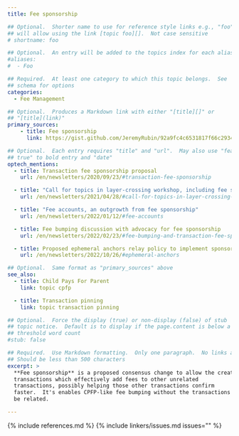 ```yaml
---
title: Fee sponsorship

## Optional.  Shorter name to use for reference style links e.g., "foo"
## will allow using the link [topic foo][].  Not case sensitive
# shortname: foo

## Optional.  An entry will be added to the topics index for each alias
#aliases:
#  - Foo

## Required.  At least one category to which this topic belongs.  See
## schema for options
categories:
  - Fee Management

## Optional.  Produces a Markdown link with either "[title][]" or
## "[title](link)"
primary_sources:
    - title: Fee sponsorship
      link: https://gist.github.com/JeremyRubin/92a9fc4c6531817f66c2934282e71fdf

## Optional.  Each entry requires "title" and "url".  May also use "feature:
## true" to bold entry and "date"
optech_mentions:
  - title: Transaction fee sponsorship proposal
    url: /en/newsletters/2020/09/23/#transaction-fee-sponsorship

  - title: "Call for topics in layer-crossing workshop, including fee sponsorship"
    url: /en/newsletters/2021/04/28/#call-for-topics-in-layer-crossing-workshop

  - title: "Fee accounts, an outgrowth from fee sponsorship"
    url: /en/newsletters/2022/01/12/#fee-accounts

  - title: Fee bumping discussion with advocacy for fee sponsorship
    url: /en/newsletters/2022/02/23/#fee-bumping-and-transaction-fee-sponsorship

  - title: Proposed ephemeral anchors relay policy to implement sponsorship-like behavior
    url: /en/newsletters/2022/10/26/#ephemeral-anchors

## Optional.  Same format as "primary_sources" above
see_also:
  - title: Child Pays For Parent
    link: topic cpfp

  - title: Transaction pinning
    link: topic transaction pinning

## Optional.  Force the display (true) or non-display (false) of stub
## topic notice.  Default is to display if the page.content is below a
## threshold word count
#stub: false

## Required.  Use Markdown formatting.  Only one paragraph.  No links allowed.
## Should be less than 500 characters
excerpt: >
  **Fee sponsorship** is a proposed consensus change to allow the creation of
  transactions which effectively add fees to other unrelated
  transactions, possibly helping those other transactions confirm
  faster.  It's enables CPFP-like fee bumping without the transactions needing to
  be related.

---
```


{% include references.md %}
{% include linkers/issues.md issues="" %}

